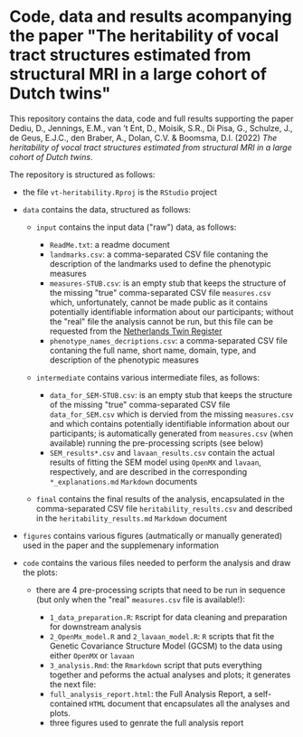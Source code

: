 # Code, data and results acompanying the paper "The heritability of vocal tract structures estimated from structural MRI in a large cohort of Dutch twins"

This repository contains the data, code and full results supporting the paper 
Dediu, D., Jennings, E.M., van ’t Ent, D., Moisik, S.R., Di Pisa, G., Schulze, J., de Geus, E.J.C., den Braber, A., Dolan, C.V. & Boomsma, D.I. (2022) *The heritability of vocal tract structures estimated from structural MRI in a large cohort of Dutch twins*.

The repository is structured as follows:

- the file `vt-heritability.Rproj` is the `RStudio` project
- `data` contains the data, structured as follows:

  - `input` contains the input data ("raw") data, as follows:
  
    - `ReadMe.txt`: a readme document
    - `landmarks.csv`: a comma-separated CSV file contaning the description of the landmarks used to define the phenotypic measures
    - `measures-STUB.csv`: is an empty stub that keeps the structure of the missing "true" comma-separated CSV file `measures.csv` which, unfortunately, cannot be made public as it contains potentially identifiable information about our participants; without the "real" file the analysis cannot be run, but this file can be requested from the [Netherlands Twin Register](https://tweelingenregister.vu.nl/information_for_researchers/working-with-ntr-data)
    - `phenotype_names_decriptions.csv`: a comma-separated CSV file contaning the full name, short name, domain, type, and description of the phenotypic measures

  - `intermediate` contains various intermediate files, as follows:
  
    - `data_for_SEM-STUB.csv`: is an empty stub that keeps the structure of the missing "true" comma-separated CSV file `data_for_SEM.csv` which is dervied from the missing `measures.csv` and which contains potentially identifiable information about our participants; is automatically generated from `measures.csv` (when available) running the pre-processing scripts (see below)
    - `SEM_results*.csv` and `lavaan_results.csv` contain the actual results of fitting the SEM model using `OpenMX` and `lavaan`, respectively, and are described in the corresponding `*_explanations.md` `Markdown` documents

  - `final` contains the final results of the analysis, encapsulated in the comma-separated CSV file `heritability_results.csv` and described in the `heritability_results.md` `Markdown` document

- `figures` contains various figures (autmatically or manually generated) used in the paper and the supplemenary information

- `code` contains the various files needed to perform the analysis and draw the plots:

  - there are 4 pre-processing scripts that need to be run in sequence (but only when the "real" `measures.csv` file is available!):
  
    - `1_data_preparation.R`: `R`script for data cleaning and preparation for downstream analysis
    - `2_OpenMx_model.R` and `2_lavaan_model.R`: `R` scripts that fit the Genetic Covariance Structure Model (GCSM) to the data using either `OpenMX` or `lavaan`
    - `3_analysis.Rmd`: the `Rmarkdown`  script that puts everything together and peforms the actual analyses and plots; it generates the next file:
    - `full_analysis_report.html`: the Full Analysis Report, a self-contained `HTML` document that encapsulates all the analyses and plots.
    - three figures used to genrate the full analysis report

